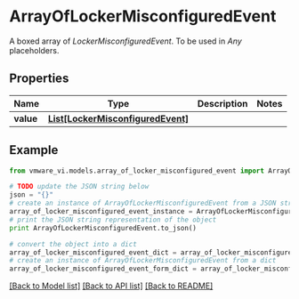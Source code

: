 # ArrayOfLockerMisconfiguredEvent

A boxed array of *LockerMisconfiguredEvent*. To be used in *Any* placeholders. 

## Properties
Name | Type | Description | Notes
------------ | ------------- | ------------- | -------------
**value** | [**List[LockerMisconfiguredEvent]**](LockerMisconfiguredEvent.md) |  | 

## Example

```python
from vmware_vi.models.array_of_locker_misconfigured_event import ArrayOfLockerMisconfiguredEvent

# TODO update the JSON string below
json = "{}"
# create an instance of ArrayOfLockerMisconfiguredEvent from a JSON string
array_of_locker_misconfigured_event_instance = ArrayOfLockerMisconfiguredEvent.from_json(json)
# print the JSON string representation of the object
print ArrayOfLockerMisconfiguredEvent.to_json()

# convert the object into a dict
array_of_locker_misconfigured_event_dict = array_of_locker_misconfigured_event_instance.to_dict()
# create an instance of ArrayOfLockerMisconfiguredEvent from a dict
array_of_locker_misconfigured_event_form_dict = array_of_locker_misconfigured_event.from_dict(array_of_locker_misconfigured_event_dict)
```
[[Back to Model list]](../README.md#documentation-for-models) [[Back to API list]](../README.md#documentation-for-api-endpoints) [[Back to README]](../README.md)


